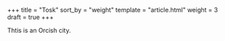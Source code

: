 +++
title = "Tosk"
sort_by = "weight"
template = "article.html"
weight = 3
draft = true
+++

Thtis is an Orcish city.